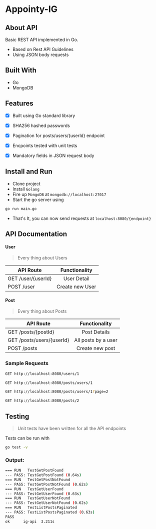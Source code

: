 # Appointy-IG
## About API

Basic REST API implemented in Go.

- Based on Rest API Guidelines
- Using JSON body requests

## Built With
- Go
- MongoDB

## Features

- [x] Built using Go standard library
- [x] SHA256 hashed passwords
- [x] Pagination for posts/users/{userId} endpoint
- [x] Encpoints tested with unit tests
- [x] Mandatory fields in JSON request body


## Install and Run
- Clone project
- Install `Golang` 
- Fire up `MongoDB` at `mongodb://localhost:27017`
- Start the go server using 
```sh
go run main.go
```
- That's It, you can now send requests at `localhost:8080/{endpoint}`


## API Documentation


#### User 
> Every thing about Users
 
| API Route      | Functionality  |
| ------------- |:-------------:| 
| GET /user/{userId}     | User Detail      | 
| POST /user     |  Create new User      | 

#### Post 
 >Every thing about Posts
 
| API Route      | Functionality  |
| ------------- |:-------------:| 
| GET /posts/{postId}     | Post Details| 
| GET /posts/users/{userId}| All posts by a user | 
| POST /posts| Create new post| 

### Sample Requests
```sh
GET http://localhost:8080/users/1

GET http://localhost:8080/posts/users/1

GET http://localhost:8080/posts/users/1?page=2

GET http://localhost:8080/posts/2
```

## Testing
>Unit tests have been written for all the API endpoints

Tests can be run with
```sh
go test -v
```
### Output:
```sh
=== RUN   TestGetPostFound
--- PASS: TestGetPostFound (0.64s)
=== RUN   TestGetPostNotFound
--- PASS: TestGetPostNotFound (0.62s)
=== RUN   TestGetUserFound
--- PASS: TestGetUserFound (0.63s)
=== RUN   TestGetUserNotFound
--- PASS: TestGetUserNotFound (0.62s)
=== RUN   TestListPostsPaginated
--- PASS: TestListPostsPaginated (0.63s)
PASS
ok      ig-api  3.211s
```
